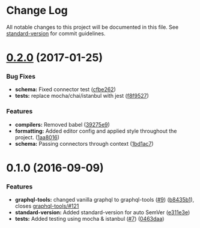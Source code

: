 # Change Log

All notable changes to this project will be documented in this file. See [standard-version](https://github.com/conventional-changelog/standard-version) for commit guidelines.

<a name="0.2.0"></a>

# [0.2.0](https://github.com/DxCx/webpack-apollo-server/compare/v0.1.0...v0.2.0) (2017-01-25)

### Bug Fixes

- **schema:** Fixed connector test ([cfbe262](https://github.com/DxCx/webpack-apollo-server/commit/cfbe262))
- **tests:** replace mocha/chai/istanbul with jest ([f8f9527](https://github.com/DxCx/webpack-apollo-server/commit/f8f9527))

### Features

- **compilers:** Removed babel ([39275e9](https://github.com/DxCx/webpack-apollo-server/commit/39275e9))
- **formatting:** Added editor config and applied style throughout the project. ([1aa8016](https://github.com/DxCx/webpack-apollo-server/commit/1aa8016))
- **schema:** Passing connectors through context ([1bd1ac7](https://github.com/DxCx/webpack-apollo-server/commit/1bd1ac7))

<a name="0.1.0"></a>

# 0.1.0 (2016-09-09)

### Features

- **graphql-tools:** changed vanilla graphql to graphql-tools ([#9](https://github.com/DxCx/webpack-apollo-server/issues/9)) ([b8435b1](https://github.com/DxCx/webpack-apollo-server/commit/b8435b1)), closes [graphql-tools/#121](https://github.com/DxCx/webpack-apollo-server/issues/121)
- **standard-version:** Added standard-version for auto SemVer ([e311e3e](https://github.com/DxCx/webpack-apollo-server/commit/e311e3e))
- **tests:** Added testing using mocha & istanbul ([#7](https://github.com/DxCx/webpack-apollo-server/issues/7)) ([0463daa](https://github.com/DxCx/webpack-apollo-server/commit/0463daa))
